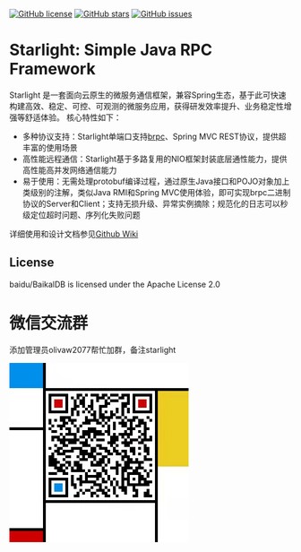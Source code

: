 [![GitHub license](https://img.shields.io/github/license/baidu/starlight?style=social)](https://github.com/baidu/starlight/blob/main/LICENSE)
[![GitHub stars](https://img.shields.io/github/stars/baidu/starlight?style=social)](https://github.com/baidu/starlight/stargazers)
[![GitHub issues](https://img.shields.io/github/issues/baidu/starlight?style=social)](https://github.com/baidu/starlight/issues)
# Starlight: Simple Java RPC Framework
Starlight 是一套面向云原生的微服务通信框架，兼容Spring生态，基于此可快速构建高效、稳定、可控、可观测的微服务应用，获得研发效率提升、业务稳定性增强等舒适体验。
核心特性如下：
* 多种协议支持：Starlight单端口支持[brpc](https://github.com/apache/incubator-brpc)、Spring MVC REST协议，提供超丰富的使用场景
* 高性能远程通信：Starlight基于多路复用的NIO框架封装底层通性能力，提供高性能高并发网络通信能力
* 易于使用：无需处理protobuf编译过程，通过原生Java接口和POJO对象加上类级别的注解，类似Java RMI和Spring MVC使用体验，即可实现brpc二进制协议的Server和Client；支持无损升级、异常实例摘除；规范化的日志可以秒级定位超时问题、序列化失败问题

详细使用和设计文档参见[Github Wiki](https://github.com/baidu/starlight/wiki)

## License
baidu/BaikalDB is licensed under the Apache License 2.0

# 微信交流群
添加管理员olivaw2077帮忙加群，备注starlight

<img src="./resources/qrcode.jpeg" width="320" />